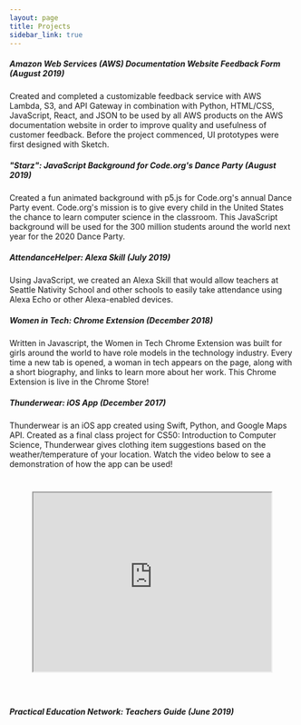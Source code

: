 ```yaml
---
layout: page
title: Projects
sidebar_link: true
---
```


<h5> Amazon Web Services (AWS) Documentation Website Feedback Form (August 2019) </h5>
<p>Created and completed a customizable feedback service with AWS Lambda, S3, and API Gateway in combination with Python, HTML/CSS, JavaScript, React, and JSON to be used by all AWS products on the AWS documentation website in order to improve quality and usefulness of customer feedback. Before the project commenced, UI prototypes were first designed with Sketch.
</p>

<h5> "Starz": JavaScript Background for Code.org's Dance Party (August 2019) </h5>
<p> Created a fun animated background with p5.js for Code.org's annual Dance Party event. Code.org's mission is to give every child in the United States the chance to learn computer science in the classroom. This JavaScript background will be used for the 300 million students around the world next year for the 2020  Dance Party. </p>

<h5> AttendanceHelper: Alexa Skill (July 2019) </h5>
<p> Using JavaScript, we created an Alexa Skill that would allow teachers at Seattle Nativity School and other schools to easily take attendance using Alexa Echo or other Alexa-enabled devices. </p>

<h5> Women in Tech: Chrome Extension (December 2018) </h5>
<p>Written in Javascript, the Women in Tech Chrome Extension was built for girls around the world to have role models in the technology industry. Every time a new tab is opened, a woman in tech appears on the page, along with a short biography, and links to learn more about her work. This Chrome Extension is live in the Chrome Store!</p>

<h5> Thunderwear: iOS App (December 2017) </h5>
<p>Thunderwear is an iOS app created using Swift, Python, and Google Maps API. Created as a final class project for CS50: Introduction to Computer Science, Thunderwear gives clothing item suggestions based on the weather/temperature of your location. Watch the video below to see a demonstration of how the app can be used!

<iframe style="margin: 40px" width="420" height="315" align="middle" src="https://www.youtube.com/embed/PfQu2mmKz8s">
</iframe></p>

<h5> Practical Education Network: Teachers Guide  (June 2019)</h5>
<p> </p>
